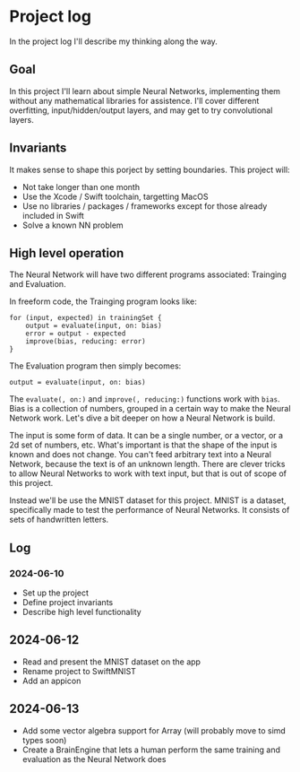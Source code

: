 
# Project log

In the project log I'll describe my thinking along the way.

## Goal

In this project I'll learn about simple Neural Networks, implementing them
without any mathematical libraries for assistence.
I'll cover different overfitting, input/hidden/output layers, and may get to 
try convolutional layers.

## Invariants

It makes sense to shape this porject by setting boundaries. This project will:

* Not take longer than one month
* Use the Xcode / Swift toolchain, targetting MacOS
* Use no libraries / packages / frameworks except for those already included in Swift
* Solve a known NN problem

## High level operation

The Neural Network will have two different programs associated: Trainging and Evaluation.

In freeform code, the Trainging program looks like:

    for (input, expected) in trainingSet {
        output = evaluate(input, on: bias)
        error = output - expected
        improve(bias, reducing: error)
    }

The Evaluation program then simply becomes:

    output = evaluate(input, on: bias)
    
The `evaluate(, on:)` and `improve(, reducing:)` functions work with `bias`.
Bias is a collection of numbers, grouped in a certain way to make the Neural Network work.
Let's dive a bit deeper on how a Neural Network is build.

The input is some form of data. It can be a single number, or a vector, or a 2d set of numbers, etc.
What's important is that the shape of the input is known and does not change. You can't feed arbitrary
text into a Neural Network, because the text is of an unknown length. There are clever tricks to allow
Neural Networks to work with text input, but that is out of scope of this project.

Instead we'll be use the MNIST dataset for this project. MNIST is a dataset, specifically made to test
the performance of Neural Networks. It consists of sets of handwritten letters.
    
## Log

### 2024-06-10

- Set up the project
- Define project invariants
- Describe high level functionality

## 2024-06-12

- Read and present the MNIST dataset on the app
- Rename project to SwiftMNIST
- Add an appicon

## 2024-06-13

- Add some vector algebra support for Array (will probably move to simd types soon)
- Create a BrainEngine that lets a human perform the same training and evaluation as the Neural Network does
